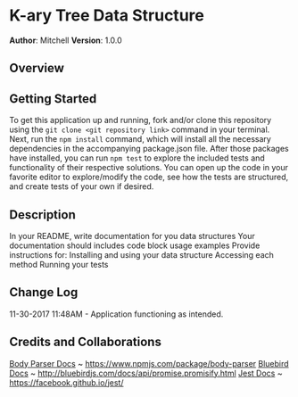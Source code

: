 # K-ary Tree Data Structure

**Author**: Mitchell
**Version**: 1.0.0

## Overview

## Getting Started
To get this application up and running, fork and/or clone this repository using the `git clone <git repository link>` command in your terminal. Next, run the `npm install` command, which will install all the necessary dependencies in the accompanying package.json file. After those packages have installed, you can run `npm test` to explore the included tests and functionality of their respective solutions. You can open up the code in your favorite editor to explore/modify the code, see how the tests are structured, and create tests of your own if desired.

## Description
In your README, write documentation for you data structures
Your documentation should includes code block usage examples
Provide instructions for:
Installing and using your data structure
Accessing each method
Running your tests

## Change Log
11-30-2017 11:48AM - Application functioning as intended.

## Credits and Collaborations
[Body Parser Docs](https://www.npmjs.com/package/body-parser) ~ https://www.npmjs.com/package/body-parser
[Bluebird Docs](http://bluebirdjs.com/docs/api/promise.promisify.html) ~ http://bluebirdjs.com/docs/api/promise.promisify.html
[Jest Docs](https://facebook.github.io/jest/) ~ https://facebook.github.io/jest/

